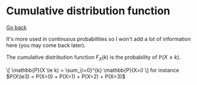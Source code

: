 # Cumulative distribution function

[Go back](../..)

It's more used in continuous probabilities so
I won't add a lot of information here (you may
come back later).

The cumulative distribution function
$F_X(k)$ is the probability of $\mathbb{P}(X \le k)$.

<div class="mb-3">
\[
\mathbb{P}(X \le k) = \sum_{i=0}^{k} \mathbb{P}(X=i)
\]
for instance $P(X\le3) = P(X=0) + P(X=1) + P(X=2) + P(X=3)$
</div>